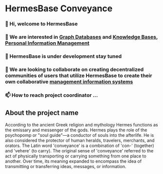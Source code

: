 # HermesBase Conveyance

  ### 👋 Hi, welcome to HermesBase

  ### 👀 We are interested in [Graph Databases](https://www.wikiwand.com/en/Graph_database) and [Knowledge Bases](https://www.wikiwand.com/en/Knowledge_base), [Personal Information Management](https://www.wikiwand.com/en/Personal_information_management)

  ### 🌱 HermesBase is under development stay tuned

  ### 💞️ We are looking to collaborate on creating decentralized communities of users that utilize HermesBase to create their own collaborative [management information systems](https://www.wikiwand.com/en/Management_information_system)

  ### 📫 How to reach project coordinator ...


## About the project name
According to the ancient Greek religion and mythology Hermes functions as the emissary and messenger of the gods. Hermes plays the role of the psychopomp or "soul guide"—a conductor of souls into the afterlife. He is also considered the protector of human heralds, travelers, merchants, and orators. The Latin word 'conveyance' is a combination of 'con-' (together) and 'vehere' (to carry). The original sense of 'conveyance' referred to the act of physically transporting or carrying something from one place to another. Over time, its meaning expanded to encompass the idea of transmitting or transferring ideas, messages, or information.


<!---
hermesbase/hermesbase is a ✨ special ✨ repository because its `README.md` (this file) appears on your GitHub profile.
You can click the Preview link to take a look at your changes.
--->
